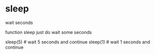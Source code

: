 sleep
=====

wait seconds

function sleep just do wait some seconds 

sleep(5) # wait 5 seconds and continue
sleep(1) # wait 1 seconds and continue
